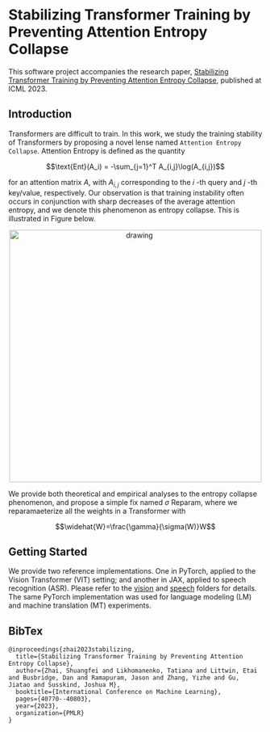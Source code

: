 # Stabilizing Transformer Training by Preventing Attention Entropy Collapse

This software project accompanies the research paper, [Stabilizing Transformer Training by Preventing Attention Entropy Collapse](https://proceedings.mlr.press/v202/zhai23a/zhai23a.pdf), published at ICML 2023.

## Introduction
Transformers are difficult to train. In this work, we study the training stability of Transformers by proposing a novel lense named `Attention Entropy Collapse`. Attention Entropy is defined as the quantity 

$$\text{Ent}(A_i) = -\sum_{j=1}^T A_{i,j}\log(A_{i,j})$$

for an attention matrix $A$, with $A_{i,j}$ corresponding to the $i$ -th query and $j$ -th key/value, respectively. Our observation is that training instability often occurs in conjunction with sharp decreases of the average attention entropy, and we denote this phenomenon as entropy collapse. This is illustrated in Figure below. 

<p align="center">
<img src="demo.png" alt="drawing" width="500"/>
</p>


We provide both theoretical and empirical analyses to the entropy collapse phenomenon, and propose a simple fix named $\sigma$ Reparam, where we reparamaeterize all the weights in a Transformer with 


$$\widehat{W}=\frac{\gamma}{\sigma(W)}W$$



## Getting Started 

We provide two reference implementations. One in PyTorch, applied to the Vision Transformer (VIT) setting; and another in JAX, applied to speech recognition (ASR). Please refer to the [vision](vision) and [speech](speech) folders for details. The same PyTorch implementation was used for language modeling (LM) and machine translation (MT) experiments.

## BibTex

```
@inproceedings{zhai2023stabilizing,
  title={Stabilizing Transformer Training by Preventing Attention Entropy Collapse},
  author={Zhai, Shuangfei and Likhomanenko, Tatiana and Littwin, Etai and Busbridge, Dan and Ramapuram, Jason and Zhang, Yizhe and Gu, Jiatao and Susskind, Joshua M},
  booktitle={International Conference on Machine Learning},
  pages={40770--40803},
  year={2023},
  organization={PMLR}
}
```

